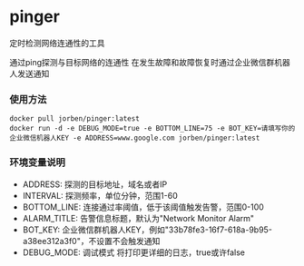 # pinger
定时检测网络连通性的工具

通过ping探测与目标网络的连通性
在发生故障和故障恢复时通过企业微信群机器人发送通知

### 使用方法
```shell
docker pull jorben/pinger:latest
docker run -d -e DEBUG_MODE=true -e BOTTOM_LINE=75 -e BOT_KEY=请填写你的企业微信机器人KEY -e ADDRESS=www.google.com jorben/pinger:latest
```

### 环境变量说明

- ADDRESS: 探测的目标地址，域名或者IP
- INTERVAL: 探测频率，单位分钟，范围1-60
- BOTTOM_LINE: 连接通过率阈值，低于该阈值触发告警，范围0-100
- ALARM_TITLE: 告警信息标题，默认为"Network Monitor Alarm"
- BOT_KEY: 企业微信群机器人KEY，例如"33b78fe3-16f7-618a-9b95-a38ee312a3f0"，不设置不会触发通知
- DEBUG_MODE: 调试模式 将打印更详细的日志，true或许false